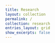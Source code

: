 ```yaml
---
title: Research
layout: collection
permalink: /
collection: research
entries_layout: grid
show_excerpts: false
---
```


